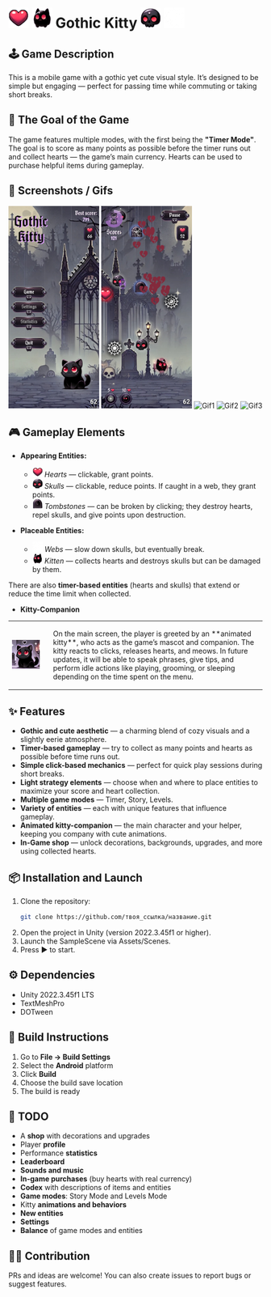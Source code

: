 # <img src="Assets/Art/Sprites/Entities/Heart.png" width="40" alt="Heart Entity"/> <img src="Assets/Art/Sprites/Entities/Kitty_3.png" width="40" alt="Kitty Entity"/> Gothic Kitty <img src="Assets/Art/Sprites/Entities/Scull.png" width="40" alt="Scull Entity"/> <img src="Assets/Art/Sprites/Entities/Web_2.png" width="40" alt="Web Entity"/>

## 🕹 Game Description
This is a mobile game with a gothic yet cute visual style. It’s designed to be simple but engaging — perfect for passing time while commuting or taking short breaks.

## 🧠 The Goal of the Game
The game features multiple modes, with the first being the **"Timer Mode"**. The goal is to score as many points as possible before the timer runs out and collect hearts — the game’s main currency. Hearts can be used to purchase helpful items during gameplay.

## 📱 Screenshots / Gifs
<p>
  <img src="Assets/Art/Screenshots/Screenshot_1.jpg" width="180" alt="Screenshot1"/>
  <img src="Assets/Art/Screenshots/Screenshot_2.jpg" width="180" alt="Screenshot2"/>
  <img src="Assets/Art/Gifs/Gif_1.gif" width="180" alt="Gif1"/>
  <img src="Assets/Art/Gifs/Gif_2.gif" width="180" alt="Gif2"/>
  <img src="Assets/Art/Gifs/Gif_4.gif" width="180" alt="Gif3"/>
</p>

## 🎮 Gameplay Elements
- **Appearing Entities:**
  - <img src="Assets/Art/Sprites/Entities/Heart.png" width="20" alt="Heart Icon"/> *Hearts* — clickable, grant points.
  - <img src="Assets/Art/Sprites/Entities/Scull.png" width="20" alt="Scull Icon"/> *Skulls* — clickable, reduce points. If caught in a web, they grant points.
  - <img src="Assets/Art/Sprites/Entities/Tombstone.png" width="20" alt="Tombstone Icon"/> *Tombstones* — can be broken by clicking; they destroy hearts, repel skulls, and give points upon destruction.

- **Placeable Entities:**
  - <img src="Assets/Art/Sprites/Entities/Web_2.png" width="20" alt="Web Icon"/> *Webs* — slow down skulls, but eventually break.
  - <img src="Assets/Art/Sprites/Entities/Kitty_3.png" width="20" alt="Kitty Icon"/> *Kitten* — collects hearts and destroys skulls but can be damaged by them.

There are also **timer-based entities** (hearts and skulls) that extend or reduce the time limit when collected.

- **Kitty-Companion**
<table>
  <tr>
    <td>
      <img src="Assets/Art/Sprites/Other/CatReference.png" width="350" alt="Cat Entity"/>
    </td>
    <td style="padding-left: 20px;">
      <p>On the main screen, the player is greeted by an **animated kitty**, who acts as the game’s mascot and companion. The kitty reacts to clicks, releases hearts, and meows. In future updates, it will be able to speak phrases, give tips, and perform idle actions like playing, grooming, or sleeping depending on the time spent on the menu.</p>
    </td>
  </tr>
</table>

## ✨ Features
- **Gothic and cute aesthetic** — a charming blend of cozy visuals and a slightly eerie atmosphere.
- **Timer-based gameplay** — try to collect as many points and hearts as possible before time runs out.
- **Simple click-based mechanics** — perfect for quick play sessions during short breaks.
- **Light strategy elements** — choose when and where to place entities to maximize your score and heart collection.
- **Multiple game modes** — Timer, Story, Levels.
- **Variety of entities** — each with unique features that influence gameplay.
- **Animated kitty-companion** — the main character and your helper, keeping you company with cute animations.
- **In-Game shop** — unlock decorations, backgrounds, upgrades, and more using collected hearts.

## 📦 Installation and Launch
1. Clone the repository:
   ```bash
   git clone https://github.com/твоя_ссылка/название.git
   ```
2. Open the project in Unity (version 2022.3.45f1 or higher).
3. Launch the SampleScene via Assets/Scenes.
4. Press ▶ to start.

## ⚙️ Dependencies
- Unity 2022.3.45f1 LTS
- TextMeshPro
- DOTween

## 🔨 Build Instructions
1. Go to **File → Build Settings**
2. Select the **Android** platform
3. Click **Build**
4. Choose the build save location
5. The build is ready

## 🧪 TODO
- A **shop** with decorations and upgrades
- Player **profile**
- Performance **statistics**
- **Leaderboard**
- **Sounds and music**
- **In-game purchases** (buy hearts with real currency)
- **Codex** with descriptions of items and entities
- **Game modes**: Story Mode and Levels Mode
- Kitty **animations and behaviors**
- **New entities**
- **Settings**
- **Balance** of game modes and entities

## 👨‍💻 Contribution
PRs and ideas are welcome! You can also create issues to report bugs or suggest features.
